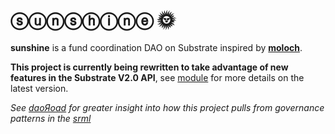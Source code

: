 # ⓢⓤⓝⓢⓗⓘⓝⓔ 🌞

**sunshine** is a fund coordination DAO on Substrate inspired by **[moloch](https://github.com/MolochVentures/moloch)**. 

**This project is currently being rewritten to take advantage of new features in the Substrate V2.0 API**, see [module](./module) for more details on the latest version.

*See [daoЯoad](https://github.com/4meta5/daoRoad) for greater insight into how this project pulls from governance patterns in the [srml](https://github.com/paritytech/substrate/tree/master/srml)*
